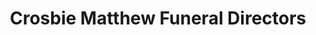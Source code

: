 ---
title: "Crosbie Matthew Funeral Directors"
url: /glenrothes/crosbie-matthew-funeral-directors/
shop: Bestattungen
---